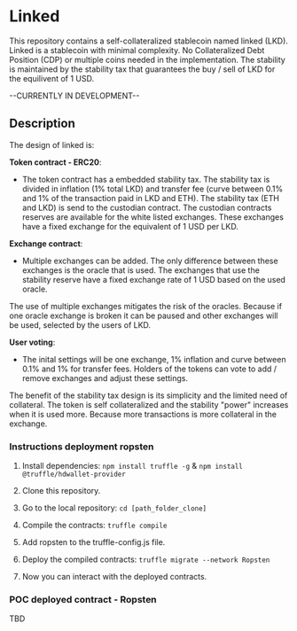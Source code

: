 # Linked
This repository contains a self-collateralized stablecoin named linked (LKD). Linked is a stablecoin with minimal complexity. No Collateralized Debt Position (CDP) or multiple coins needed in the implementation. The stability is maintained by the stability tax that guarantees the buy / sell of LKD for the equilivent of 1 USD.

--CURRENTLY IN DEVELOPMENT--

## Description
The design of linked is:

**Token contract - ERC20**: 
- The token contract has a embedded stability tax. The stability tax is divided in inflation (1% total LKD) and transfer fee (curve between 0.1% and 1% of the transaction paid in LKD and ETH). The stability tax (ETH and LKD) is send to the custodian contract. The custodian contracts reserves are available for the white listed exchanges. These exchanges have a fixed exchange for the equivalent of 1 USD per LKD.

**Exchange contract**: 
- Multiple exchanges can be added. The only difference between these exchanges is the oracle that is used. The exchanges that use the stability reserve have a fixed exchange rate of 1 USD based on the used oracle.

The use of multiple exchanges mitigates the risk of the oracles. Because if one oracle exchange is broken it can be paused and other exchanges will be used, selected by the users of LKD. 

**User voting**:
- The inital settings will be one exchange, 1% inflation and curve between 0.1% and 1% for transfer fees. Holders of the tokens can vote to add / remove exchanges and adjust these settings. 

The benefit of the stability tax design is its simplicity and the limited need of collateral. The token is self collateralized and the stability "power" increases when it is used more. Because more transactions is more collateral in the exchange.

### Instructions deployment ropsten
1. Install dependencies: `npm install truffle -g` & `npm install @truffle/hdwallet-provider`
2. Clone this repository.
3. Go to the local repository: `cd [path_folder_clone]`

4. Compile the contracts: `truffle compile`
5. Add ropsten to the truffle-config.js file.

6. Deploy the compiled contracts: `truffle migrate --network Ropsten`
7. Now you can interact with the deployed contracts.

### POC deployed contract - Ropsten
TBD

